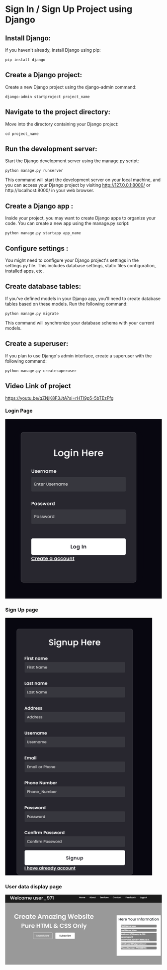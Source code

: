 # Sign In / Sign Up Project using Django

## Install Django:

If you haven't already, install Django using pip:

```
pip install django
```

## Create a Django project:

Create a new Django project using the django-admin command:

```
django-admin startproject project_name
```

## Navigate to the project directory:

Move into the directory containing your Django project:

```
cd project_name
```

## Run the development server:

Start the Django development server using the manage.py script:

```
python manage.py runserver
```

This command will start the development server on your local machine, and you can access your Django project by visiting http://127.0.0.1:8000/ or http://localhost:8000/ in your web browser.

## Create a Django app :

Inside your project, you may want to create Django apps to organize your code. You can create a new app using the manage.py script:

```
python manage.py startapp app_name
```

## Configure settings :

You might need to configure your Django project's settings in the settings.py file. This includes database settings, static files configuration, installed apps, etc.

## Create database tables:

If you've defined models in your Django app, you'll need to create database tables based on these models. Run the following command:

```
python manage.py migrate
```

This command will synchronize your database schema with your current models.

## Create a superuser:
If you plan to use Django's admin interface, create a superuser with the following command:

```
python manage.py createsuperuser
```


## Video Link of project

https://youtu.be/qZNjK8F3JtA?si=rHTI9p5-5bTEzFfg

### Login Page

![alt text](image.png)

### Sign Up page

![alt text](image-1.png)

### User data display page

![alt text](image-2.png)
